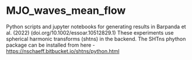 # MJO_waves_mean_flow

Python scripts and jupyter notebooks for generating results in Barpanda et al. (2022) (doi.org/10.1002/essoar.10512829.1)
These experiments use spherical harmonic transforms (shtns) in the backend. The SHTns phython package can be installed from here -https://nschaeff.bitbucket.io/shtns/python.html

